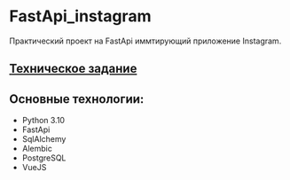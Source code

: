 # FastApi_instagram

Практический проект на FastApi иммтирующий приложение Instagram.

## [Техническое задание](docs/technical_requirements.md)

## Основные технологии:
* Python 3.10
* FastApi
* SqlAlchemy
* Alembic
* PostgreSQL
* VueJS
